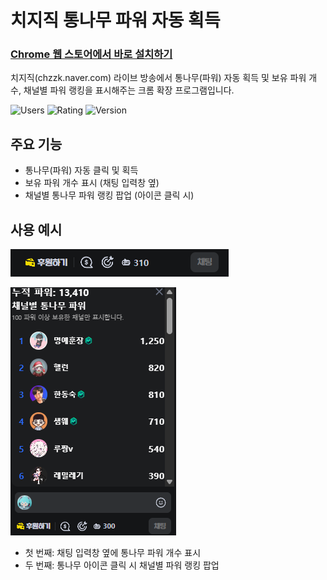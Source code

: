 # 치지직 통나무 파워 자동 획득

### [Chrome 웹 스토어에서 바로 설치하기](https://chromewebstore.google.com/detail/%EC%B9%98%EC%A7%80%EC%A7%81-%ED%86%B5%EB%82%98%EB%AC%B4-%ED%8C%8C%EC%9B%8C-%EC%9E%90%EB%8F%99-%ED%9A%8D%EB%93%9D/mdammcmmopljkpnokoodkahdhnpijhib)

치지직(chzzk.naver.com) 라이브 방송에서 통나무(파워) 자동 획득 및 보유 파워 개수, 채널별 파워 랭킹을 표시해주는 크롬 확장 프로그램입니다.

![Users](https://img.shields.io/chrome-web-store/users/mdammcmmopljkpnokoodkahdhnpijhib)
![Rating](https://img.shields.io/chrome-web-store/rating/mdammcmmopljkpnokoodkahdhnpijhib)
![Version](https://img.shields.io/chrome-web-store/v/mdammcmmopljkpnokoodkahdhnpijhib?label=version)

## 주요 기능
- 통나무(파워) 자동 클릭 및 획득
- 보유 파워 개수 표시 (채팅 입력창 옆)
- 채널별 통나무 파워 랭킹 팝업 (아이콘 클릭 시)

## 사용 예시

![파워 개수 표시 예시](example.png)

![채널별 통나무 파워 팝업 예시](example2.png)

- 첫 번째: 채팅 입력창 옆에 통나무 파워 개수 표시
- 두 번째: 통나무 아이콘 클릭 시 채널별 파워 랭킹 팝업